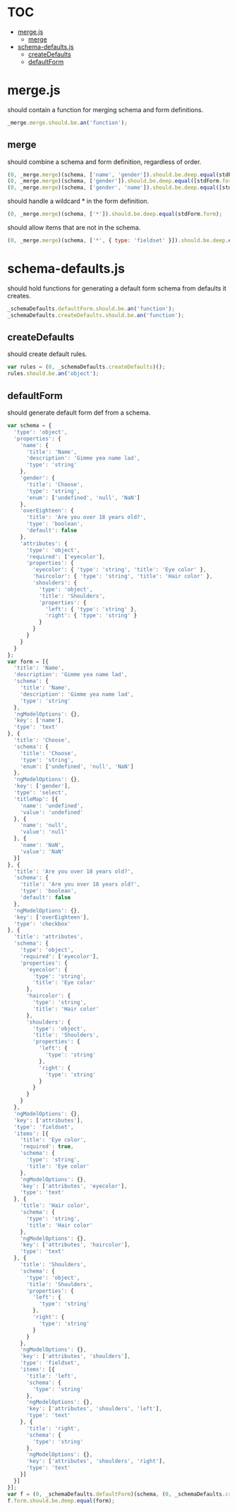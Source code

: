 # TOC
   - [merge.js](#mergejs)
     - [merge](#mergejs-merge)
   - [schema-defaults.js](#schema-defaultsjs)
     - [createDefaults](#schema-defaultsjs-createdefaults)
     - [defaultForm](#schema-defaultsjs-defaultform)
<a name=""></a>
 
<a name="mergejs"></a>
# merge.js
should contain a function for merging schema and form definitions.

```js
_merge.merge.should.be.an('function');
```

<a name="mergejs-merge"></a>
## merge
should combine a schema and form definition, regardless of order.

```js
(0, _merge.merge)(schema, ['name', 'gender']).should.be.deep.equal(stdForm.form);
(0, _merge.merge)(schema, ['gender']).should.be.deep.equal([stdForm.form[1]]);
(0, _merge.merge)(schema, ['gender', 'name']).should.be.deep.equal([stdForm.form[1], stdForm.form[0]]);
```

should handle a wildcard * in the form definition.

```js
(0, _merge.merge)(schema, ['*']).should.be.deep.equal(stdForm.form);
```

should allow items that are not in the schema.

```js
(0, _merge.merge)(schema, ['*', { type: 'fieldset' }]).should.be.deep.equal(stdForm.form.concat([{ type: 'fieldset' }]));
```

<a name="schema-defaultsjs"></a>
# schema-defaults.js
should hold functions for generating a default form schema from defaults it creates.

```js
_schemaDefaults.defaultForm.should.be.an('function');
_schemaDefaults.createDefaults.should.be.an('function');
```

<a name="schema-defaultsjs-createdefaults"></a>
## createDefaults
should create default rules.

```js
var rules = (0, _schemaDefaults.createDefaults)();
rules.should.be.an('object');
```

<a name="schema-defaultsjs-defaultform"></a>
## defaultForm
should generate default form def from a schema.

```js
var schema = {
  'type': 'object',
  'properties': {
    'name': {
      'title': 'Name',
      'description': 'Gimme yea name lad',
      'type': 'string'
    },
    'gender': {
      'title': 'Choose',
      'type': 'string',
      'enum': ['undefined', 'null', 'NaN']
    },
    'overEighteen': {
      'title': 'Are you over 18 years old?',
      'type': 'boolean',
      'default': false
    },
    'attributes': {
      'type': 'object',
      'required': ['eyecolor'],
      'properties': {
        'eyecolor': { 'type': 'string', 'title': 'Eye color' },
        'haircolor': { 'type': 'string', 'title': 'Hair color' },
        'shoulders': {
          'type': 'object',
          'title': 'Shoulders',
          'properties': {
            'left': { 'type': 'string' },
            'right': { 'type': 'string' }
          }
        }
      }
    }
  }
};
var form = [{
  'title': 'Name',
  'description': 'Gimme yea name lad',
  'schema': {
    'title': 'Name',
    'description': 'Gimme yea name lad',
    'type': 'string'
  },
  'ngModelOptions': {},
  'key': ['name'],
  'type': 'text'
}, {
  'title': 'Choose',
  'schema': {
    'title': 'Choose',
    'type': 'string',
    'enum': ['undefined', 'null', 'NaN']
  },
  'ngModelOptions': {},
  'key': ['gender'],
  'type': 'select',
  'titleMap': [{
    'name': 'undefined',
    'value': 'undefined'
  }, {
    'name': 'null',
    'value': 'null'
  }, {
    'name': 'NaN',
    'value': 'NaN'
  }]
}, {
  'title': 'Are you over 18 years old?',
  'schema': {
    'title': 'Are you over 18 years old?',
    'type': 'boolean',
    'default': false
  },
  'ngModelOptions': {},
  'key': ['overEighteen'],
  'type': 'checkbox'
}, {
  'title': 'attributes',
  'schema': {
    'type': 'object',
    'required': ['eyecolor'],
    'properties': {
      'eyecolor': {
        'type': 'string',
        'title': 'Eye color'
      },
      'haircolor': {
        'type': 'string',
        'title': 'Hair color'
      },
      'shoulders': {
        'type': 'object',
        'title': 'Shoulders',
        'properties': {
          'left': {
            'type': 'string'
          },
          'right': {
            'type': 'string'
          }
        }
      }
    }
  },
  'ngModelOptions': {},
  'key': ['attributes'],
  'type': 'fieldset',
  'items': [{
    'title': 'Eye color',
    'required': true,
    'schema': {
      'type': 'string',
      'title': 'Eye color'
    },
    'ngModelOptions': {},
    'key': ['attributes', 'eyecolor'],
    'type': 'text'
  }, {
    'title': 'Hair color',
    'schema': {
      'type': 'string',
      'title': 'Hair color'
    },
    'ngModelOptions': {},
    'key': ['attributes', 'haircolor'],
    'type': 'text'
  }, {
    'title': 'Shoulders',
    'schema': {
      'type': 'object',
      'title': 'Shoulders',
      'properties': {
        'left': {
          'type': 'string'
        },
        'right': {
          'type': 'string'
        }
      }
    },
    'ngModelOptions': {},
    'key': ['attributes', 'shoulders'],
    'type': 'fieldset',
    'items': [{
      'title': 'left',
      'schema': {
        'type': 'string'
      },
      'ngModelOptions': {},
      'key': ['attributes', 'shoulders', 'left'],
      'type': 'text'
    }, {
      'title': 'right',
      'schema': {
        'type': 'string'
      },
      'ngModelOptions': {},
      'key': ['attributes', 'shoulders', 'right'],
      'type': 'text'
    }]
  }]
}];
var f = (0, _schemaDefaults.defaultForm)(schema, (0, _schemaDefaults.createDefaults)());
f.form.should.be.deep.equal(form);
```

